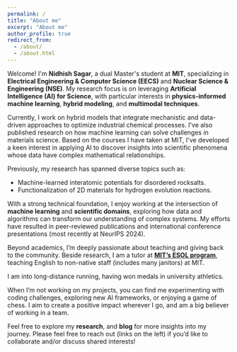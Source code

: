 ```yaml
---
permalink: /
title: "About me"
excerpt: "About me"
author_profile: true
redirect_from: 
  - /about/
  - /about.html
---
```


<!-- This is the front page of a website that is powered by the [Academic Pages template](https://github.com/academicpages/academicpages.github.io) and hosted on GitHub pages. [GitHub pages](https://pages.github.com) is a free service in which websites are built and hosted from code and data stored in a GitHub repository, automatically updating when a new commit is made to the repository. This template was forked from the [Minimal Mistakes Jekyll Theme](https://mmistakes.github.io/minimal-mistakes/) created by Michael Rose, and then extended to support the kinds of content that academics have: publications, talks, teaching, a portfolio, blog posts, and a dynamically-generated CV. You can fork [this template](https://github.com/academicpages/academicpages.github.io) right now, modify the configuration and markdown files, add your own PDFs and other content, and have your own site for free, with no ads!
-->

Welcome! I'm **Nidhish Sagar**, a dual Master's student at **MIT**, specializing in **Electrical Engineering & Computer Science (EECS)** and **Nuclear Science & Engineering (NSE)**. My research focus is on leveraging **Artificial Intelligence (AI) for Science**, with particular interests in **physics-informed machine learning**, **hybrid modeling**, and **multimodal techniques**.

Currently, I work on hybrid models that integrate mechanistic and data-driven approaches to optimize industrial chemical processes. I've also published research on how machine learning can solve challenges in materials science. Based on the courses I have taken at MIT, I've developed a keen interest in applying AI to discover insights into scientific phenomena whose data have complex mathematical relationships. 

Previously, my research has spanned diverse topics such as:
- Machine-learned interatomic potentials for disordered rocksalts.
- Functionalization of 2D materials for hydrogen evolution reactions.

With a strong technical foundation, I enjoy working at the intersection of **machine learning** and **scientific domains**, exploring how data and algorithms can transform our understanding of complex systems. My efforts have resulted in peer-reviewed publications and international conference presentations (most recently at NeurIPS 2024).

Beyond academics, I’m deeply passionate about teaching and giving back to the community. Beside research, I am a tutor at [**MIT’s ESOL program**](https://hr.mit.edu/diversity-equity-inclusion/esol), teaching English to non-native staff (includes many janitors) at MIT.

I am into long-distance running, having won medals in university athletics.

When I’m not working on my projects, you can find me experimenting with coding challenges, exploring new AI frameworks, or enjoying a game of chess. I aim to create a positive impact wherever I go, and am a big believer of working in a team.

Feel free to explore my **research**, and **blog** for more insights into my journey. Please feel free to reach out (links on the left) if you’d like to collaborate and/or discuss shared interests!

